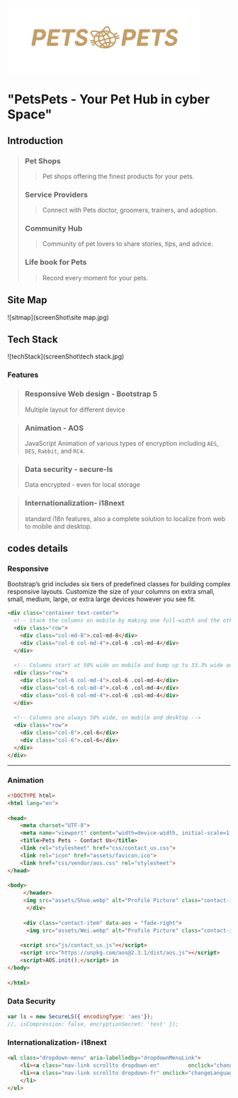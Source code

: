 ![PetsPets 图标](screenShot\pets-logo-15.svg)

# "PetsPets - Your Pet Hub in cyber Space"

## Introduction

> ### Pet Shops
>
> > Pet shops offering the finest products for your pets.
>
> ### Service Providers
>
> > Connect with Pets doctor, groomers, trainers, and adoption.
>
> ### Community Hub
>
> > Community of pet lovers to share stories, tips, and advice.
>
> ### Life book for Pets
>
> > Record every moment for your pets.



## Site Map

![sitmap](screenShot\site map.jpg)

## Tech Stack

![techStack](screenShot\tech stack.jpg)

### Features

> ### Responsive Web design - Bootstrap 5
>
> Multiple layout for different device



> ### Animation - AOS
>
> JavaScript Animation of various types of encryption including `AES`, `DES`, `Rabbit`, and `RC4`.



> ### Data security - secure-ls
>
> Data encrypted - even for local storage
>



> ### Internationalization- i18next
>
> standard i18n features, also a complete solution to localize from web to mobile and desktop.



## codes details

### Responsive

Bootstrap’s grid includes six tiers of predefined classes for building complex responsive layouts. Customize the size of your columns on extra small, small, medium, large, or extra large devices however you see fit.

```html
<div class="container text-center">
  <!-- Stack the columns on mobile by making one full-width and the other half-width -->
  <div class="row">
    <div class="col-md-8">.col-md-8</div>
    <div class="col-6 col-md-4">.col-6 .col-md-4</div>
  </div>

  <!-- Columns start at 50% wide on mobile and bump up to 33.3% wide on desktop -->
  <div class="row">
    <div class="col-6 col-md-4">.col-6 .col-md-4</div>
    <div class="col-6 col-md-4">.col-6 .col-md-4</div>
    <div class="col-6 col-md-4">.col-6 .col-md-4</div>
  </div>

  <!-- Columns are always 50% wide, on mobile and desktop -->
  <div class="row">
    <div class="col-6">.col-6</div>
    <div class="col-6">.col-6</div>
  </div>
</div>
```

------

### Animation

```HTML
<!DOCTYPE html>
<html lang="en">

<head>
    <meta charset="UTF-8">
    <meta name="viewport" content="width=device-width, initial-scale=1.0">
    <title>Pets Pets - Contact Us</title>
    <link rel="stylesheet" href="css/contact_us.css">
    <link rel="icon" href="assets/favicon.ico">
    <link href="css/vendor/aos.css" rel="stylesheet">  
</head>

<body>
     </header>
     <img src="assets/Shuo.webp" alt="Profile Picture" class="contact-image" data-aos="zoom-out-up">
      </div>

     <div class="contact-item" data-aos = "fade-right">
      <img src="assets/Wei.webp" alt="Profile Picture" class="contact-image" data-aos="zoom-out-up">
                
    <script src="js/contact_us.js"></script>
    <script src="https://unpkg.com/aos@2.3.1/dist/aos.js"></script>
    <script>AOS.init();</script> in
</body>

</html>
```

### Data Security 

```javascript
var ls = new SecureLS({ encodingType: 'aes'});
//, isCompression: false, encryptionSecret: 'test' });

```



### Internationalization- i18next

```html
<ul class="dropdown-menu" aria-labelledby="dropdownMenuLink">
    <li><a class="nav-link scrollto dropdown-en"  	     onclick="changeLanguage('en')">English</a></li>
    <li><a class="nav-link scrollto dropdown-fr" onclick="changeLanguage('fr')">Français</a>
    </li>
</ul>
```

